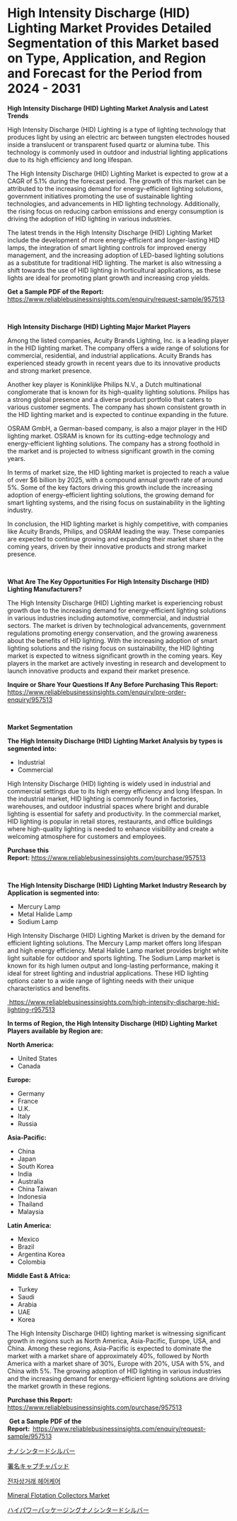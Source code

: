 <p><h1>High Intensity Discharge (HID) Lighting Market Provides Detailed Segmentation of this Market based on Type, Application, and Region and Forecast for the Period from 2024 - 2031</h1></p><p><strong>High Intensity Discharge (HID) Lighting Market Analysis and Latest Trends</strong></p>
<p><p>High Intensity Discharge (HID) Lighting is a type of lighting technology that produces light by using an electric arc between tungsten electrodes housed inside a translucent or transparent fused quartz or alumina tube. This technology is commonly used in outdoor and industrial lighting applications due to its high efficiency and long lifespan.</p><p>The High Intensity Discharge (HID) Lighting Market is expected to grow at a CAGR of 5.1% during the forecast period. The growth of this market can be attributed to the increasing demand for energy-efficient lighting solutions, government initiatives promoting the use of sustainable lighting technologies, and advancements in HID lighting technology. Additionally, the rising focus on reducing carbon emissions and energy consumption is driving the adoption of HID lighting in various industries.</p><p>The latest trends in the High Intensity Discharge (HID) Lighting Market include the development of more energy-efficient and longer-lasting HID lamps, the integration of smart lighting controls for improved energy management, and the increasing adoption of LED-based lighting solutions as a substitute for traditional HID lighting. The market is also witnessing a shift towards the use of HID lighting in horticultural applications, as these lights are ideal for promoting plant growth and increasing crop yields.</p></p>
<p><strong>Get a Sample PDF of the Report:&nbsp;</strong> <a href="https://www.reliablebusinessinsights.com/enquiry/request-sample/957513">https://www.reliablebusinessinsights.com/enquiry/request-sample/957513</a></p>
<p>&nbsp;</p>
<p><strong>High Intensity Discharge (HID) Lighting Major Market Players</strong></p>
<p><p>Among the listed companies, Acuity Brands Lighting, Inc. is a leading player in the HID lighting market. The company offers a wide range of solutions for commercial, residential, and industrial applications. Acuity Brands has experienced steady growth in recent years due to its innovative products and strong market presence.</p><p>Another key player is Koninklijke Philips N.V., a Dutch multinational conglomerate that is known for its high-quality lighting solutions. Philips has a strong global presence and a diverse product portfolio that caters to various customer segments. The company has shown consistent growth in the HID lighting market and is expected to continue expanding in the future.</p><p>OSRAM GmbH, a German-based company, is also a major player in the HID lighting market. OSRAM is known for its cutting-edge technology and energy-efficient lighting solutions. The company has a strong foothold in the market and is projected to witness significant growth in the coming years.</p><p>In terms of market size, the HID lighting market is projected to reach a value of over $6 billion by 2025, with a compound annual growth rate of around 5%. Some of the key factors driving this growth include the increasing adoption of energy-efficient lighting solutions, the growing demand for smart lighting systems, and the rising focus on sustainability in the lighting industry.</p><p>In conclusion, the HID lighting market is highly competitive, with companies like Acuity Brands, Philips, and OSRAM leading the way. These companies are expected to continue growing and expanding their market share in the coming years, driven by their innovative products and strong market presence.</p></p>
<p>&nbsp;</p>
<p><strong>What Are The Key Opportunities For High Intensity Discharge (HID) Lighting Manufacturers?</strong></p>
<p><p>The High Intensity Discharge (HID) Lighting market is experiencing robust growth due to the increasing demand for energy-efficient lighting solutions in various industries including automotive, commercial, and industrial sectors. The market is driven by technological advancements, government regulations promoting energy conservation, and the growing awareness about the benefits of HID lighting. With the increasing adoption of smart lighting solutions and the rising focus on sustainability, the HID lighting market is expected to witness significant growth in the coming years. Key players in the market are actively investing in research and development to launch innovative products and expand their market presence.</p></p>
<p><strong>Inquire or Share Your Questions If Any Before Purchasing This Report:</strong> <a href="https://www.reliablebusinessinsights.com/enquiry/pre-order-enquiry/957513">https://www.reliablebusinessinsights.com/enquiry/pre-order-enquiry/957513</a></p>
<p>&nbsp;</p>
<p><strong>Market Segmentation</strong></p>
<p><strong>The High Intensity Discharge (HID) Lighting Market Analysis by types is segmented into:</strong></p>
<p><ul><li>Industrial</li><li>Commercial</li></ul></p>
<p><p>High Intensity Discharge (HID) lighting is widely used in industrial and commercial settings due to its high energy efficiency and long lifespan. In the industrial market, HID lighting is commonly found in factories, warehouses, and outdoor industrial spaces where bright and durable lighting is essential for safety and productivity. In the commercial market, HID lighting is popular in retail stores, restaurants, and office buildings where high-quality lighting is needed to enhance visibility and create a welcoming atmosphere for customers and employees.</p></p>
<p><strong>Purchase this Report:&nbsp;</strong><a href="https://www.reliablebusinessinsights.com/purchase/957513">https://www.reliablebusinessinsights.com/purchase/957513</a></p>
<p>&nbsp;</p>
<p><strong>The High Intensity Discharge (HID) Lighting Market Industry Research by Application is segmented into:</strong></p>
<p><ul><li>Mercury Lamp</li><li>Metal Halide Lamp</li><li>Sodium Lamp</li></ul></p>
<p><p>High Intensity Discharge (HID) Lighting Market is driven by the demand for efficient lighting solutions. The Mercury Lamp market offers long lifespan and high energy efficiency. Metal Halide Lamp market provides bright white light suitable for outdoor and sports lighting. The Sodium Lamp market is known for its high lumen output and long-lasting performance, making it ideal for street lighting and industrial applications. These HID lighting options cater to a wide range of lighting needs with their unique characteristics and benefits.</p></p>
<p><a href="https://www.reliablebusinessinsights.com/high-intensity-discharge-hid-lighting-r957513">&nbsp;https://www.reliablebusinessinsights.com/high-intensity-discharge-hid-lighting-r957513</a></p>
<p><strong>In terms of Region, the High Intensity Discharge (HID) Lighting Market Players available by Region are:</strong></p>
<p>
    <p> <strong> North America: </strong>
        <ul>
            <li>United States</li>
            <li>Canada</li>
        </ul>
        </p> 
    <p> <strong> Europe: </strong>
        <ul>
            <li>Germany</li>
            <li>France</li>
            <li>U.K.</li>
            <li>Italy</li>
            <li>Russia</li>
        </ul>
        </p> 
    <p> <strong> Asia-Pacific: </strong>
        <ul>
            <li>China</li>
            <li>Japan</li>
            <li>South Korea</li>
            <li>India</li>
            <li>Australia</li>
            <li>China Taiwan</li>
            <li>Indonesia</li>
            <li>Thailand</li>
            <li>Malaysia</li>
        </ul>
        </p> 
    <p> <strong> Latin America: </strong>
        <ul>
            <li>Mexico</li>
            <li>Brazil</li>
            <li>Argentina Korea</li>
            <li>Colombia</li>
        </ul>
        </p> 
    <p> <strong> Middle East & Africa: </strong>
        <ul>
            <li>Turkey</li>
            <li>Saudi</li>
            <li>Arabia</li>
            <li>UAE</li>
            <li>Korea</li>
        </ul>
    </p>
    </p>
<p><p>The High Intensity Discharge (HID) lighting market is witnessing significant growth in regions such as North America, Asia-Pacific, Europe, USA, and China. Among these regions, Asia-Pacific is expected to dominate the market with a market share of approximately 40%, followed by North America with a market share of 30%, Europe with 20%, USA with 5%, and China with 5%. The growing adoption of HID lighting in various industries and the increasing demand for energy-efficient lighting solutions are driving the market growth in these regions.</p></p>
<p><strong>Purchase this Report: </strong><a href="https://www.reliablebusinessinsights.com/purchase/957513">https://www.reliablebusinessinsights.com/purchase/957513</a></p>
<p>&nbsp;<strong>Get a Sample PDF of the Report:&nbsp;&nbsp;</strong><a href="https://www.reliablebusinessinsights.com/enquiry/request-sample/957513">https://www.reliablebusinessinsights.com/enquiry/request-sample/957513</a></p>
<p><strong></strong></p>
<p><p><a href="https://github.com/GiovaniLeannon/Market-Research-Report-List-1/blob/main/714548684294.md">ナノシンタードシルバー</a></p><p><a href="https://medium.com/@josephmiller1959/%E7%BD%B2%E5%90%8D%E3%82%AD%E3%83%A3%E3%83%97%E3%83%81%E3%83%A3%E3%83%91%E3%83%83%E3%83%89%E5%B8%82%E5%A0%B4%E3%81%AE%E3%82%A4%E3%83%B3%E3%82%B5%E3%82%A4%E3%83%88-%E5%B8%82%E5%A0%B4%E5%8B%95%E5%90%91-%E6%88%90%E9%95%B7-2024%E5%B9%B4%E3%81%8B%E3%82%892031%E5%B9%B4%E3%81%BE%E3%81%A7%E3%81%AE%E4%BA%88%E6%B8%AC-ac0a6295c85b">署名キャプチャパッド</a></p><p><a href="https://medium.com/@dellkoepp03/%EC%A0%84%EC%9E%90-%EC%83%81%EA%B1%B0%EB%9E%98-%ED%97%A4%EC%96%B4-%EC%BC%80%EC%96%B4-%EC%8B%9C%EC%9E%A5-%EC%9D%B8%EC%82%AC%EC%9D%B4%ED%8A%B8-%EC%8B%9C%EC%9E%A5-%EB%8F%99%ED%96%A5-%EC%84%B1%EC%9E%A5-2024%EB%85%84%EB%B6%80%ED%84%B0-2031%EB%85%84%EA%B9%8C%EC%A7%80-%EC%98%88%EC%B8%A1%EB%90%9C-%EA%B2%83-38c9515a2d7b">전자상거래 헤어케어</a></p><p><a href="https://github.com/LibbySpencer2018/Market-Research-Report-List-1/blob/main/mineral-flotation-collectors-market.md">Mineral Flotation Collectors Market</a></p><p><a href="https://github.com/SkylarDaniel70/Market-Research-Report-List-1/blob/main/171035584293.md">ハイパワーパッケージングナノシンタードシルバー</a></p></p>